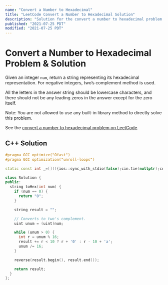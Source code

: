 ```yaml
---
name: "Convert a Number to Hexadecimal"
title: "LeetCode Convert a Number to Hexadecimal Solution"
description: "Solution for the convert a number to hexadecimal problem from LeetCode."
published: "2021-07-25 PDT"
modified: "2021-07-25 PDT"
---
```


# Convert a Number to Hexadecimal Problem & Solution

Given an integer `num`, return a string representing its hexadecimal representation.
For negative integers, two’s complement method is used.

All the letters in the answer string should be lowercase characters, and there should not be any leading zeros in the answer except for the zero itself.

Note: You are not allowed to use any built-in library method to directly solve this problem.

See the [convert a number to hexadecimal problem on LeetCode](https://leetcode.com/problems/convert-a-number-to-hexadecimal).

## C++ Solution

```cpp
#pragma GCC optimize("Ofast")
#pragma GCC optimization("unroll-loops")

static const int _=[](){ios::sync_with_stdio(false);cin.tie(nullptr);cout.tie(nullptr);return 0;}();

class Solution {
public:
  string toHex(int num) {
    if (num == 0) {
      return "0";
    }

    string result = "";

    // Converts to two's complement.
    uint unum = (uint)num;

    while (unum > 0) {
      int r = unum % 16;
      result += r < 10 ? r + '0' : r - 10 + 'a';
      unum /= 16;
    }

    reverse(result.begin(), result.end());

    return result;
  }
};
```
